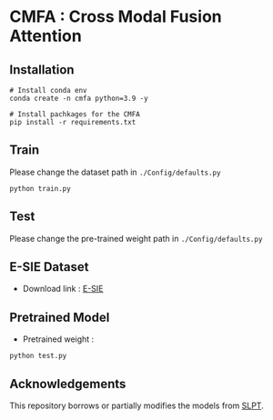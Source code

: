 # CMFA : Cross Modal Fusion Attention

## Installation
```
# Install conda env
conda create -n cmfa python=3.9 -y

# Install pachkages for the CMFA
pip install -r requirements.txt
```

## Train
Please change the dataset path in `./Config/defaults.py`
```
python train.py
```
## Test
Please change the pre-trained weight path in `./Config/defaults.py`

## E-SIE Dataset
- Download link : [E-SIE](https://drive.google.com/file/d/1qpd5KjZfV-gfz2qC23xpIp2pZR3hJg9N/view?usp=sharing)

## Pretrained Model
- Pretrained weight :

```
python test.py
```

## Acknowledgements
This repository borrows or partially modifies the models from [SLPT](https://github.com/Jiahao-UTS/SLPT_Training).
